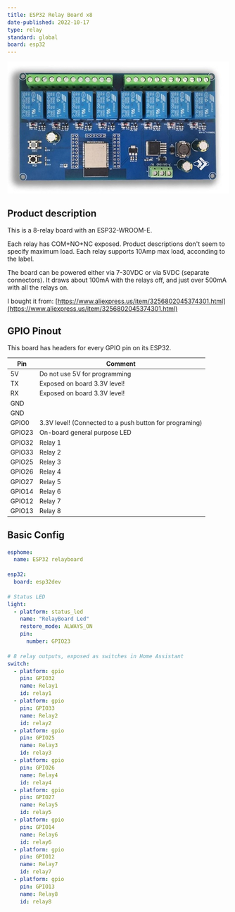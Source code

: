 ```yaml
---
title: ESP32 Relay Board x8
date-published: 2022-10-17
type: relay
standard: global
board: esp32
---
```


![Product](image.jpg "Product Image")

## Product description

This is a 8-relay board with an ESP32-WROOM-E.

Each relay has COM+NO+NC exposed. Product descriptions don't seem to specify maximum load. Each relay supports 10Amp max
load, acconding to the label.

The board can be powered either via 7-30VDC or via 5VDC (separate connectors). It draws about 100mA with the relays off,
and just over 500mA with all the relays on.

I bought it from: [https://www.aliexpress.us/item/3256802045374301.html](https://www.aliexpress.us/item/3256802045374301.html)

## GPIO Pinout

This board has headers for every GPIO pin on its ESP32.

| Pin    | Comment                                                 |
| ------ | ------------------------------------------------------- |
| 5V     | Do not use 5V for programming                           |
| TX     | Exposed on board 3.3V level!                            |
| RX     | Exposed on board 3.3V level!                            |
| GND    |                                                         |
| GND    |                                                         |
| GPIO0  | 3.3V level! (Connected to a push button for programing) |
| GPIO23 | On-board general purpose LED                            |
| GPIO32 | Relay 1                                                 |
| GPIO33 | Relay 2                                                 |
| GPIO25 | Relay 3                                                 |
| GPIO26 | Relay 4                                                 |
| GPIO27 | Relay 5                                                 |
| GPIO14 | Relay 6                                                 |
| GPIO12 | Relay 7                                                 |
| GPIO13 | Relay 8                                                 |

## Basic Config

```yaml
esphome:
  name: ESP32 relayboard

esp32:
  board: esp32dev

# Status LED
light:
  - platform: status_led
    name: "RelayBoard Led"
    restore_mode: ALWAYS_ON
    pin:
      number: GPIO23

# 8 relay outputs, exposed as switches in Home Assistant
switch:
  - platform: gpio
    pin: GPIO32
    name: Relay1
    id: relay1
  - platform: gpio
    pin: GPIO33
    name: Relay2
    id: relay2
  - platform: gpio
    pin: GPIO25
    name: Relay3
    id: relay3
  - platform: gpio
    pin: GPIO26
    name: Relay4
    id: relay4
  - platform: gpio
    pin: GPIO27
    name: Relay5
    id: relay5
  - platform: gpio
    pin: GPIO14
    name: Relay6
    id: relay6
  - platform: gpio
    pin: GPIO12
    name: Relay7
    id: relay7
  - platform: gpio
    pin: GPIO13
    name: Relay8
    id: relay8
```
